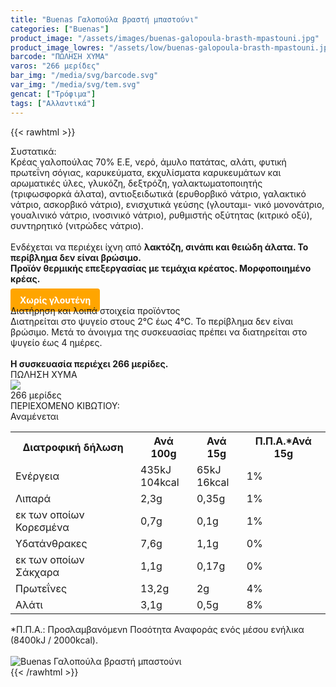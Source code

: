 ```yaml
---
title: "Buenas Γαλοπούλα βραστή μπαστούνι"
categories: ["Buenas"]
product_image: "/assets/images/buenas-galopoula-brasth-mpastouni.jpg"
product_image_lowres: "/assets/low/buenas-galopoula-brasth-mpastouni.jpg"
barcode: "ΠΩΛΗΣΗ ΧΥΜΑ"
varos: "266 μερίδες"
bar_img: "/media/svg/barcode.svg"
var_img: "/media/svg/tem.svg"
gencat: ["Τρόφιμα"]
tags: ["Αλλαντικά"]
---
```

{{< rawhtml >}}

<div class="sload124"><div class="product"><div id="sistatika">Συστατικά:</div><div class="alltext">Κρέας γαλοπούλας 70% Ε.Ε, νερό, άμυλο πατάτας, αλάτι, φυτική πρωτεΐνη σόγιας, καρυκεύματα, εκχυλίσματα καρυκευμάτων και αρωματικές ύλες, γλυκόζη, δεξτρόζη, γαλακτωματοποιητής (τριφωσφορκά άλατα), αντιοξειδωτικά (ερυθορβικό νάτριο, γαλακτικό νάτριο, ασκορβικό νάτριο), ενισχυτικά γεύσης (γλουταμι- νικό μονονάτριο, γουαλινικό νάτριο, ινοσινικό νάτριο), ρυθμιστής οξύτητας (κιτρικό οξύ), συντηρητικό (νιτρώδες νάτριο).<br><br>Ενδέχεται να περιέχει ίχνη από <b>λακτόζη, σινάπι και θειώδη άλατα. Το περίβλημα δεν είναι βρώσιμο.<br>Προϊόν θερμικής επεξεργασίας με τεμάχια κρέατος. Μορφοποιημένο κρέας.</b><br><br><b style="background:orange;margin:0px;padding:10px 15px;border-radius:4px;color:#fff">Χωρίς γλουτένη</b></div><div id="loipa">Διατήρηση και λοιπά στοιχεία προϊόντος</div><div class="alltext">Διατηρείται στο ψυγείο στους 2°C έως 4°C. Το περίβλημα δεν είναι βρώσιμο. Μετά το άνοιγμα της συσκευασίας πρέπει να διατηρείται στο ψυγείο έως 4 ημέρες.<br><br><b>Η συσκευασία περιέχει 266 μερίδες.</b></div><div id="barcode"><div id="barimage1"></div><span id="bartext">ΠΩΛΗΣΗ ΧΥΜΑ</span></div><div id="varos"><div id="varosimage" style="margin:0"><img src="/media/svg/tem.svg"></div><span id="varostext">266 μερίδες</span></div><div id="kivotio">ΠΕΡΙΕΧΟΜΕΝΟ ΚΙΒΩΤΙΟΥ:<br>Αναμένεται</div>
<table id="diatable">
<tbody>
<tr>
<th>Διατροφική δήλωση</th>
<th>Ανά 100g</th>
<th>Ανά 15g</th>
<th>Π.Π.Α.*Ανά 15g</th>
</tr>
<tr>
<td class="texr2">Ενέργεια</td>
<td class="texr">435kJ<br />104kcal</td>
<td class="texr">65kJ<br />16kcal</td>
<td class="texr">1%</td>
</tr>
<tr>
<td class="texr2">Λιπαρά</td>
<td class="texr">2,3g</td>
<td class="texr">0,35g</td>
<td class="texr">1%</td>
</tr>
<tr>
<td class="gray">εκ των οποίων Κορεσµένα</td>
<td class="gray2">0,7g</td>
<td class="gray2">0,1g</td>
<td class="gray2">1%</td>
</tr>
<tr>
<td class="texr2">Yδατάνθρακες</td>
<td class="texr">7,6g</td>
<td class="texr">1,1g</td>
<td class="texr">0%</td>
</tr>
<tr>
<td class="gray">εκ των οποίων Σάκχαρα</td>
<td class="gray2">1,1g</td>
<td class="gray2">0,17g</td>
<td class="gray2">0%</td>
</tr>
<tr>
<td class="texr2">Πρωτεΐνες</td>
<td class="texr">13,2g</td>
<td class="texr">2g</td>
<td class="texr">4%</td>
</tr>
<tr>
<td class="texr2">Αλάτι</td>
<td class="texr">3,1g</td>
<td class="texr">0,5g</td>
<td class="texr">8%</td>
</tr>
</tbody>
</table>



<div class="alltext">*Π.Π.Α.: Προσλαμβανόμενn Ποσότητα Αναφοράς ενός μέσου ενήλικα (8400kJ / 2000kcal).</div><br><div class="pimg"><img alt="Buenas Γαλοπούλα βραστή μπαστούνι" title="Buenas Γαλοπούλα βραστή μπαστούνι" src="/assets/images/buenas-galopoula-brasth-mpastouni.jpg"></div></div></div>
{{< /rawhtml >}}


